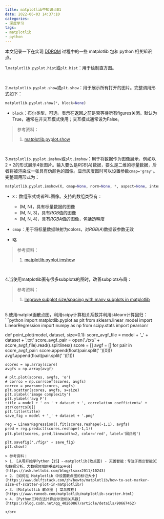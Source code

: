 ```yaml
---
title: matplotlib中知识点01
date: 2022-06-03 14:37:10
categories:
- 深度学习
tags:
- matplotlib
- python
---
```


本文记录一下在实现 [DDRQM](https://link.springer.com/article/10.1007/s11042-016-3392-4) 过程中的一些 matplotlib 包和 python 相关知识点。

<!--more-->

1.`matplotlib.pyplot.hist`或`plt.hist`：用于绘制直方图。

</br>

2.`matplotlib.pyplot.show`或`plt.show`：用于展示所有打开的图片。完整调用形式如下：

```python
matplotlib.pyplot.show(*, block=None)
```

- `block`：布尔类型，可选。表示在返回之前是否等待所有figures关闭。默认为True，通常在非交互模式使用；交互模式通常设为False。

> 参考资料：
>
> 1. [matplotlib.pyplot.show](https://matplotlib.org/stable/api/_as_gen/matplotlib.pyplot.show.html)

</br>

3.`matplotlib.pyplot.imshow`或`plt.imshow`：用于将数据作为图像展示，例如以$2*2$的形式展示4张图片。输入要么是$RGB(A)$数据，要么是二维的标量数据，后者将被渲染成一张具有伪颜色的图像。显示灰度图时可以设置参数`cmap='gray'`。完整调用形式为：

```python
matplotlib.pyplot.imshow(X, cmap=None, norm=None, *, aspect=None, interpolation=None, alpha=None, vmin=None, vmax=None, origin=None, extent=None, interpolation_stage=None, filternorm=True, filterrad=4.0, resample=None, url=None, data=None, **kwargs)
```

- `X`：数组形式或者PIL图像。支持的数组类型有：
  - (M, N)，具有标量数据的图像
  - (M, N, 3)，具有$RGB$值的图像
  - (M, N, 4)，具有$RGBA$值的图像，包括透明度

- `cmap`：用于将标量数据映射为colors，对$RGB(A)$数据该参数无效
- 略

> 参考资料：
>
> 1. [matplotlib.pyplot.imshow](https://matplotlib.org/stable/api/_as_gen/matplotlib.pyplot.imshow.html)

</br>

4.当使用matplotlib画有很多subplots的图时，改善subplots布局：

> 参考资料：
>
> 1. [Improve subplot size/spacing with many subplots in matplotlib](https://stackoverflow.com/questions/6541123/improve-subplot-size-spacing-with-many-subplots-in-matplotlib)

</br>
5.使用matplot画散点图，利用scipy计算相关系数并利用sklearn计算回归：
```python
import matplotlib.pyplot as plt
from sklearn.linear_model import LinearRegression
import numpy as np
from scipy.stats import pearsonr

def point_plot(model, dataset, size=0.1):
    score_avgf_file = model + '_' + dataset + '.txt'
    score_avgf_pair = open('./txt/' + score_avgf_file).read().splitlines()
    score = []
    avgf = []
    for pair in score_avgf_pair:
        score.append(float(pair.split(' ')[0]))
        avgf.append(float(pair.split(' ')[1]))
    
    scores = np.array(score)
    avgfs = np.array(avgf)

    # plt.plot(scores, avgfs, 'o')
    # corrco = np.corrcoef(scores, avgfs)
    corrco = pearsonr(scores, avgfs)
    plt.scatter(scores, avgfs, s=size)
    plt.xlabel('image complexity')
    plt.ylabel('avg F')
    title = model + ' on ' + dataset + ', correlation coefficient=' + str(corrco[0])
    plt.title(title)
    save_fig = model + '_' + dataset + '.png'

    reg = LinearRegression().fit(scores.reshape(-1,1), avgfs)
    pred = reg.predict(scores.reshape(-1,1))
    plt.plot(scores, pred,linewidth=2, color='red', label='回归线')

    plt.savefig('./fig/' + save_fig)
    plt.show()
```
> 参考资料：
> 1. [从零开始学Python【15】--matplotlib(散点图) - 天善智能：专注于商业智能BI和数据分析、大数据领域的垂直社区平台](https://ask.hellobi.com/blog/lsxxx2011/10243)
> 2. [如何在 Matplotlib 中设置散点图的标记大小](https://www.delftstack.com/zh/howto/matplotlib/how-to-set-marker-size-of-scatter-plot-in-matplotlib/)
> 3. [Matplotlib 散点图 | 菜鸟教程](https://www.runoob.com/matplotlib/matplotlib-scatter.html)
> 4. [Python三种方法计算皮尔逊相关系数](https://blog.csdn.net/qq_40260867/article/details/90667462)

</br>

